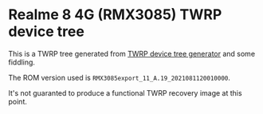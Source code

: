 # Realme 8 4G (RMX3085) TWRP device tree

This is a TWRP tree generated from [TWRP device tree generator](https://github.com/SebaUbuntu/TWRP-device-tree-generator) and some fiddling.

The ROM version used is `RMX3085export_11_A.19_2021081120010000`.

It's not guaranted to produce a functional TWRP recovery image at this point.

